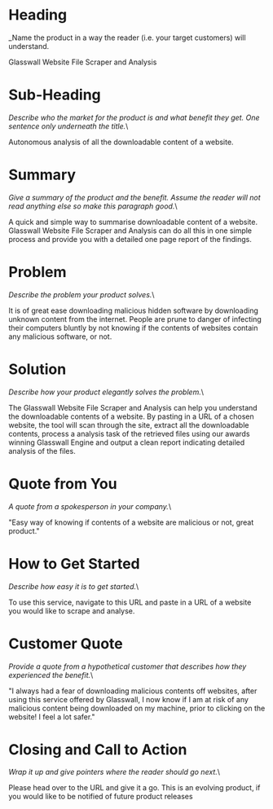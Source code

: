 # Heading
_Name the product in a way the reader (i.e. your target customers) will understand.

Glasswall Website File Scraper and Analysis

# Sub-Heading
_Describe who the market for the product is and what benefit they get. One sentence only underneath the title._\

Autonomous analysis of all the downloadable content of a website.

# Summary 
_Give a summary of the product and the benefit. Assume the reader will not read anything else so make this paragraph good._\

A quick and simple way to summarise downloadable content of a website. Glasswall Website File Scraper and Analysis can do all this in one simple process and provide you with a detailed one page report of the findings. 

# Problem 
_Describe the problem your product solves._\

It is of great ease downloading malicious hidden software by downloading unknown content from the internet. People are prune to danger of infecting their computers bluntly by not knowing if the contents of websites contain any malicious software, or not.

# Solution 
_Describe how your product elegantly solves the problem._\

The Glasswall Website File Scraper and Analysis can help you understand the downloadable contents of a website. By pasting in a URL of a chosen website, the tool will scan through the site, extract all the downloadable contents, process a analysis task of the retrieved files using our awards winning Glasswall Engine and output a clean report indicating detailed analysis of the files.

# Quote from You 
_A quote from a spokesperson in your company._\

"Easy way of knowing if contents of a website are malicious or not, great product."

# How to Get Started 
_Describe how easy it is to get started._\

To use this service, navigate to this URL and paste in a URL of a website you would like to scrape and analyse. 

# Customer Quote 
_Provide a quote from a hypothetical customer that describes how they experienced the benefit._\

"I always had a fear of downloading malicious contents off websites, after using this service offered by Glasswall, I now know if I am at risk of any malicious content being downloaded on my machine, prior to clicking on the website! I feel a lot safer."

# Closing and Call to Action 
_Wrap it up and give pointers where the reader should go next._\

Please head over to the URL and give it a go. This is an evolving product, if you would like to be notified of future product releases 
